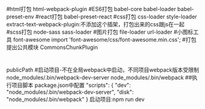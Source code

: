 #html打包
html-webpack-plugin
#ES6打包
babel-core
babel-loader
babel-preset-env
#react打包
babel-preset-react
#css打包
css-loader
style-loader
extract-text-webpack-plugin:不添加这个插架，打包出来的css跟js在一起
#scss打包
node-sass
sass-loader
#图片打包
file-loader
url-loader
#小图标工具
font-awesome
import 'font-awesome/css/font-awesome.min.css';
#打包提出公共模块
CommonsChunkPlugin
#
publicPath
#启动项目-不在全局webpack中启动，不同项目webpack版本受限制
node_modules/.bin/webpack-dev-server
node_modules/.bin/webpack
##执行项目脚本
package.json中配置
"scripts": {
    "dev": "node_modules/.bin/webpack-dev-server",
    "disk": "node_modules/.bin/webpack"
  }
启动项目:npm run dev
# 
